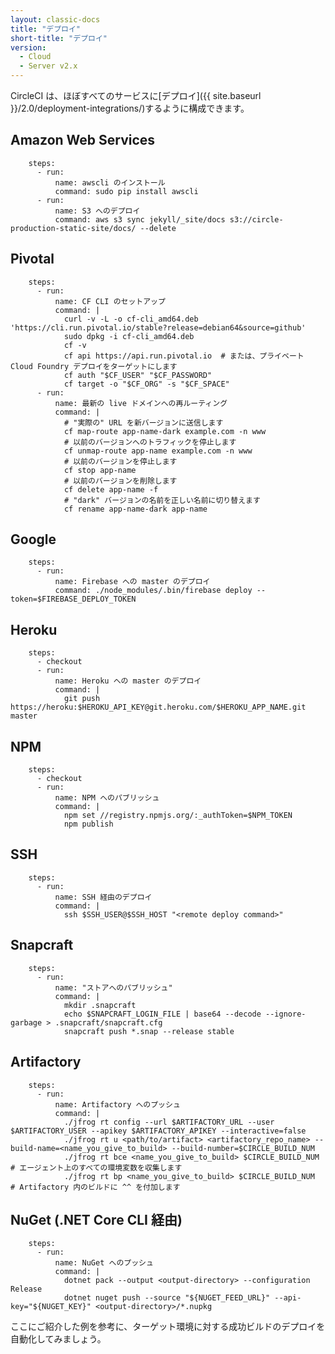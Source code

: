 ```yaml
---
layout: classic-docs
title: "デプロイ"
short-title: "デプロイ"
version:
  - Cloud
  - Server v2.x
---
```


CircleCI は、ほぼすべてのサービスに[デプロイ]({{ site.baseurl }}/2.0/deployment-integrations/)するように構成できます。

## Amazon Web Services

        steps:
          - run:
              name: awscli のインストール
              command: sudo pip install awscli
          - run:
              name: S3 へのデプロイ
              command: aws s3 sync jekyll/_site/docs s3://circle-production-static-site/docs/ --delete
    

## Pivotal

        steps:
          - run:
              name: CF CLI のセットアップ
              command: |
                curl -v -L -o cf-cli_amd64.deb 'https://cli.run.pivotal.io/stable?release=debian64&source=github'
                sudo dpkg -i cf-cli_amd64.deb
                cf -v
                cf api https://api.run.pivotal.io  # または、プライベート Cloud Foundry デプロイをターゲットにします
                cf auth "$CF_USER" "$CF_PASSWORD"
                cf target -o "$CF_ORG" -s "$CF_SPACE"
          - run:
              name: 最新の live ドメインへの再ルーティング
              command: |
                # "実際の" URL を新バージョンに送信します
                cf map-route app-name-dark example.com -n www
                # 以前のバージョンへのトラフィックを停止します
                cf unmap-route app-name example.com -n www
                # 以前のバージョンを停止します
                cf stop app-name
                # 以前のバージョンを削除します
                cf delete app-name -f
                # "dark" バージョンの名前を正しい名前に切り替えます
                cf rename app-name-dark app-name      
    

## Google

        steps:
          - run:
              name: Firebase への master のデプロイ
              command: ./node_modules/.bin/firebase deploy --token=$FIREBASE_DEPLOY_TOKEN
    

## Heroku

        steps:
          - checkout
          - run:
              name: Heroku への master のデプロイ
              command: |
                git push https://heroku:$HEROKU_API_KEY@git.heroku.com/$HEROKU_APP_NAME.git master
    

## NPM

        steps:
          - checkout
          - run: 
              name: NPM へのパブリッシュ
              command: | 
                npm set //registry.npmjs.org/:_authToken=$NPM_TOKEN
                npm publish
    

## SSH

        steps:
          - run:
              name: SSH 経由のデプロイ
              command: |
                ssh $SSH_USER@$SSH_HOST "<remote deploy command>"
    

## Snapcraft

        steps:
          - run:
              name: "ストアへのパブリッシュ"
              command: |
                mkdir .snapcraft
                echo $SNAPCRAFT_LOGIN_FILE | base64 --decode --ignore-garbage > .snapcraft/snapcraft.cfg
                snapcraft push *.snap --release stable
    

## Artifactory

        steps:
          - run:
              name: Artifactory へのプッシュ
              command: |
                ./jfrog rt config --url $ARTIFACTORY_URL --user $ARTIFACTORY_USER --apikey $ARTIFACTORY_APIKEY --interactive=false
                ./jfrog rt u <path/to/artifact> <artifactory_repo_name> --build-name=<name_you_give_to_build> --build-number=$CIRCLE_BUILD_NUM
                ./jfrog rt bce <name_you_give_to_build> $CIRCLE_BUILD_NUM  # エージェント上のすべての環境変数を収集します
                ./jfrog rt bp <name_you_give_to_build> $CIRCLE_BUILD_NUM  # Artifactory 内のビルドに ^^ を付加します
    

## NuGet (.NET Core CLI 経由)

        steps:
          - run:
              name: NuGet へのプッシュ
              command: |
                dotnet pack --output <output-directory> --configuration Release
                dotnet nuget push --source "${NUGET_FEED_URL}" --api-key="${NUGET_KEY}" <output-directory>/*.nupkg
    

ここにご紹介した例を参考に、ターゲット環境に対する成功ビルドのデプロイを自動化してみましょう。